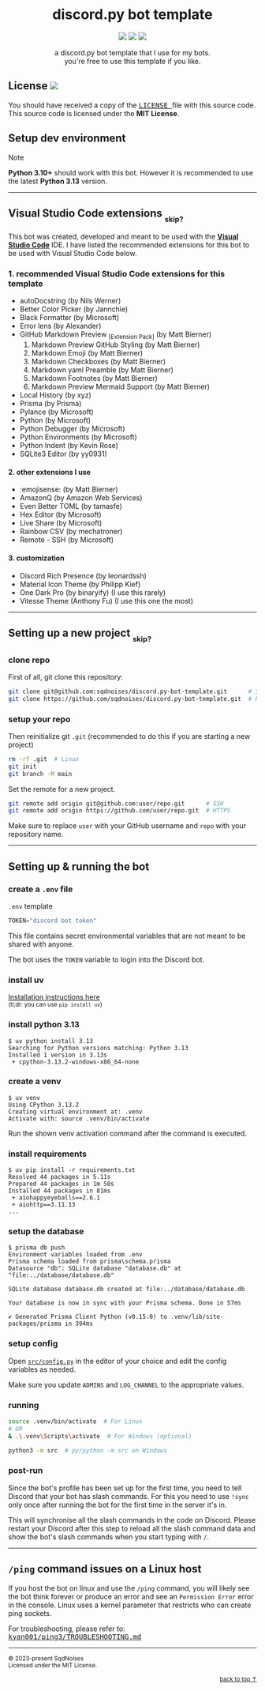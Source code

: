 <div align="center">

# discord.py bot template

[![](https://img.shields.io/badge/Python-3.10+-FFD43B?labelColor=306998&style=for-the-badge&logo=python&logoColor=white)](https://python.org)
[![](https://img.shields.io/badge/License-MIT-009900?style=for-the-badge&labelColor=111111)](LICENSE)
[![](https://img.shields.io/badge/code_style-black-000000?style=for-the-badge&labelColor=FFFFFF)](https://github.com/psf/black)

a discord.py bot template that I use for my bots.\
you're free to use this template if you like.

</div>

## License [![](https://img.shields.io/badge/MIT-009900)](LICENSE)
You should have received a copy of the [<kbd> LICENSE </kbd>](LICENSE) file with this source code.\
This source code is licensed under the **MIT License**.

## Setup dev environment
> [!NOTE]
> **Python 3.10+** should work with this bot. However it is recommended to use the latest **Python 3.13** version.

---

## Visual Studio Code extensions [<sub><sub>skip?</sub></sub>](#setting-up-a-new-project-skip)
This bot was created, developed and meant to be used with the [**Visual Studio Code**](https://code.visualstudio.com/) IDE. I have listed the recommended extensions for this bot to be used with Visual Studio Code below.

### 1. recommended Visual Studio Code extensions for this template
- autoDocstring (by Nils Werner)
- Better Color Picker (by Jannchie)
- Black Formatter (by Microsoft)
- Error lens (by Alexander)
- GitHub Markdown Preview <sub>[Extension Pack]</sub> (by Matt Bierner)
  1. Markdown Preview GitHub Styling (by Matt Bierner)
  2. Markdown Emoji (by Matt Bierner)
  3. Markdown Checkboxes (by Matt Bierner)
  4. Markdown yaml Preamble (by Matt Bierner)
  5. Markdown Footnotes (by Matt Bierner)
  6. Markdown Preview Mermaid Support (by Matt Bierner)
- Local History (by xyz)
- Prisma (by Prisma)
- Pylance (by Microsoft)
- Python (by Microsoft)
- Python Debugger (by Microsoft)
- Python Environments (by Microsoft)
- Python Indent (by Kevin Rose)
- SQLite3 Editor (by yy0931)

#### 2. other extensions I use
- :emojisense: (by Matt Bierner)
- AmazonQ (by Amazon Web Services)
- Even Better TOML (by tamasfe)
- Hex Editor (by Microsoft)
- Live Share (by Microsoft)
- Rainbow CSV (by mechatroner)
- Remote - SSH (by Microsoft)

#### 3. customization
- Discord Rich Presence (by leonardssh)
- Material Icon Theme (by Philipp Kief)
- One Dark Pro (by binaryify) (I use this rarely)
- Vitesse Theme (Anthony Fu) (I use this one the most)

---

## Setting up a new project [<sub><sub>skip?</sub></sub>](#setting-up--running-the-bot)

### clone repo
First of all, git clone this repository:
```bash
git clone git@github.com:sqdnoises/discord.py-bot-template.git      # SSH
git clone https://github.com/sqdnoises/discord.py-bot-template.git  # HTTPS
```

### setup your repo
Then reinitialize git `.git` (recommended to do this if you are starting a new project)
```bash
rm -rf .git  # Linux
git init
git branch -M main
```

Set the remote for a new project.
```bash
git remote add origin git@github.com:user/repo.git      # SSH
git remote add origin https://github.com/user/repo.git  # HTTPS
```

Make sure to replace `user` with your GitHub username and `repo` with your repository name.

---

## Setting up & running the bot

### create a `.env` file
`.env` template
```python
TOKEN="discord bot token"
```

This file contains secret environmental variables that are not meant to be shared with anyone.

The bot uses the `TOKEN` variable to login into the Discord bot.

### install uv
[Installation instructions here](https://github.com/astral-sh/uv#installation)\
<sub>(tl;dr: you can use `pip install uv`)</sub>

### install python 3.13
```console
$ uv python install 3.13
Searching for Python versions matching: Python 3.13
Installed 1 version in 3.13s
 + cpython-3.13.2-windows-x86_64-none
```

### create a venv
```console
$ uv venv
Using CPython 3.13.2
Creating virtual environment at: .venv
Activate with: source .venv/bin/activate
```

Run the shown venv activation command after the command is executed.

### install requirements
```console
$ uv pip install -r requirements.txt
Resolved 44 packages in 5.11s
Prepared 44 packages in 1m 50s
Installed 44 packages in 81ms
 + aiohappyeyeballs==2.6.1
 + aiohttp==3.11.13
...
```

### setup the database
```console
$ prisma db push
Environment variables loaded from .env
Prisma schema loaded from prisma\schema.prisma
Datasource "db": SQLite database "database.db" at "file:../database/database.db"

SQLite database database.db created at file:../database/database.db

Your database is now in sync with your Prisma schema. Done in 57ms

✔ Generated Prisma Client Python (v0.15.0) to .venv/lib/site-packages/prisma in 394ms
```

### setup config
Open [`src/config.py`](src/config.py) in the editor of your choice and edit the config variables as needed.

Make sure you update `ADMINS` and `LOG_CHANNEL` to the appropriate values.

### running
```bash
source .venv/bin/activate  # For Linux
# OR
& .\.venv\Scripts\activate  # For Windows (optional)

python3 -m src  # py/python -m src on Windows
```

### post-run
Since the bot's profile has been set up for the first time, you need to tell Discord that your bot has slash commands.
For this you need to use `!sync` only once after running the bot for the first time in the server it's in.

This will synchronise all the slash commands in the code on Discord. Please restart your Discord after this step to reload all the slash command data and show the bot's slash commands when you start typing with `/`.

---

## `/ping` command issues on a Linux host
If you host the bot on linux and use the `/ping` command, you will likely see the bot think forever or produce an error and see an `Permission Error` error in the console.
Linux uses a kernel parameter that restricts who can create ping sockets.

For troubleshooting, please refer to: [<kbd> kyan001/ping3/TROUBLESHOOTING.md </kbd>](https://github.com/kyan001/ping3/blob/master/TROUBLESHOOTING.md)

---

<sub>© 2023-present SqdNoises<br>
Licensed under the MIT License.</sub>
<div align="right"><sub><a href="#top">back to top ↑</a></sub></div>
